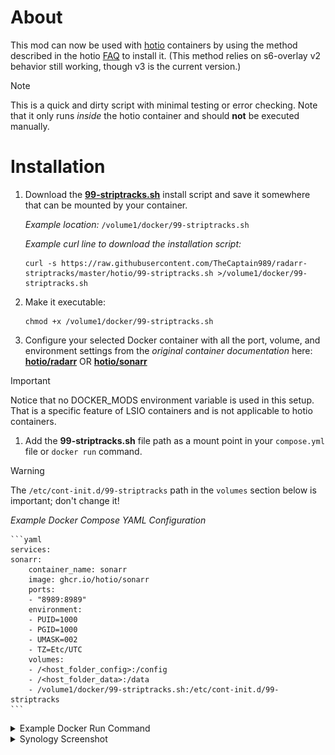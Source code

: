 # About
This mod can now be used with [hotio](https://hotio.dev/) containers by using the method described in the hotio [FAQ](https://hotio.dev/faq/#:~:text=I%20would%20like%20to%20execute%20my%20own%20scripts%20on%20startup%2C%20how%20would%20I%20do%20this%3F) to install it.
(This method relies on s6-overlay v2 behavior still working, though v3 is the current version.)

> [!NOTE]
> This is a quick and dirty script with minimal testing or error checking.  Note that it only runs *inside* the hotio container and should **not** be executed manually.

# Installation
1. Download the **[99-striptracks.sh](./99-striptracks.sh)** install script and save it somewhere that can be mounted by your container.  

    *Example location:*  `/volume1/docker/99-striptracks.sh`  

    *Example curl line to download the installation script:*  

    ```shell
    curl -s https://raw.githubusercontent.com/TheCaptain989/radarr-striptracks/master/hotio/99-striptracks.sh >/volume1/docker/99-striptracks.sh
    ```

2. Make it executable:

    ```shell
    chmod +x /volume1/docker/99-striptracks.sh
    ```

3. Configure your selected Docker container with all the port, volume, and environment settings from the *original container documentation* here:  
   **[hotio/radarr](https://hotio.dev/containers/radarr/ "Radarr Docker container")**  OR  **[hotio/sonarr](https://hotio.dev/containers/sonarr/ "Sonarr Docker container")**

> [!IMPORTANT]
> Notice that no DOCKER_MODS environment variable is used in this setup.  That is a specific feature of LSIO containers and is not applicable to hotio containers.

   1. Add the **99-striptracks.sh** file path as a mount point in your `compose.yml` file or `docker run` command.  
> [!WARNING]
> The `/etc/cont-init.d/99-striptracks` path in the `volumes` section below is important; don't change it!

   *Example Docker Compose YAML Configuration*  

    ```yaml
    services:
    sonarr:
        container_name: sonarr
        image: ghcr.io/hotio/sonarr
        ports:
        - "8989:8989"
        environment:
        - PUID=1000
        - PGID=1000
        - UMASK=002
        - TZ=Etc/UTC
        volumes:
        - /<host_folder_config>:/config
        - /<host_folder_data>:/data
        - /volume1/docker/99-striptracks.sh:/etc/cont-init.d/99-striptracks
    ```  

   <details>
   <summary>Example Docker Run Command</summary>

    ```shell
    docker run --rm \
        --name sonarr \
        -p 8989:8989 \
        -e PUID=1000 \
        -e PGID=1000 \
        -e UMASK=002 \
        -e TZ="Etc/UTC" \
        -v /<host_folder_config>:/config \
        -v /<host_folder_data>:/data \
        -v /volume1/docker/99-striptracks.sh:/etc/cont-init.d/99-striptracks \
        ghcr.io/hotio/sonarr
    ```  

   </details>
   <details>
   <summary>Synology Screenshot</summary>

   *Example Synology Configuration*  
   ![striptracks hotio](hotio-striptracks-synology.png "Synology container settings")

> [!CAUTION]
> Please be sure that your mount points for `/config` and `/data` above do not overlap with the newly added mount point!

      </details>

   2. Start the container.

4. After the container has fully started, continue with Installation step 2 in the main [Readme](../README.md#installation).

# Requirements
You must have the **bash** shell available in your host path.  You *might* attempt editing the [shebang](https://en.wikipedia.org/wiki/Shebang_(Unix)) in the 99-striptracks.sh script to get around this, but that is beyond the scope of this document.

# Known Issues
On at least *some* Synology hosts that use the ash shell, this script will cause the container to abort and not start.  If this happens, ***check your container logs*** for hints as to what may be wrong.
